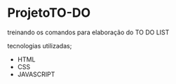 # ProjetoTO-DO
treinando os comandos para elaboração do TO DO LIST

tecnologias utilizadas;
* HTML
* CSS
* JAVASCRIPT


